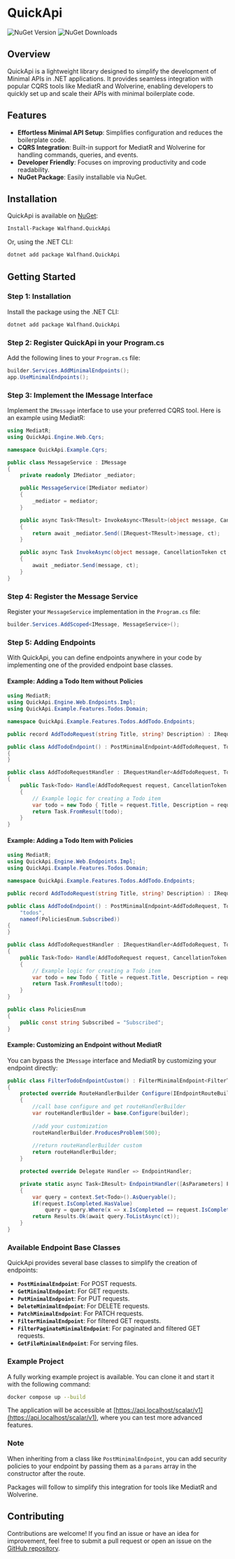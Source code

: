 # QuickApi

![NuGet Version](https://img.shields.io/nuget/v/Walfhand.QuickApi)
![NuGet Downloads](https://img.shields.io/nuget/dt/Walfhand.QuickApi)

## Overview

QuickApi is a lightweight library designed to simplify the development of Minimal APIs in .NET applications. It provides seamless integration with popular CQRS tools like MediatR and Wolverine, enabling developers to quickly set up and scale their APIs with minimal boilerplate code.

## Features

- **Effortless Minimal API Setup**: Simplifies configuration and reduces the boilerplate code.
- **CQRS Integration**: Built-in support for MediatR and Wolverine for handling commands, queries, and events.
- **Developer Friendly**: Focuses on improving productivity and code readability.
- **NuGet Package**: Easily installable via NuGet.

## Installation

QuickApi is available on [NuGet](https://www.nuget.org/packages/Walfhand.QuickApi/):

```bash
Install-Package Walfhand.QuickApi
```

Or, using the .NET CLI:

```bash
dotnet add package Walfhand.QuickApi
```

## Getting Started

### Step 1: Installation

Install the package using the .NET CLI:

```bash
dotnet add package Walfhand.QuickApi
```

### Step 2: Register QuickApi in your Program.cs

Add the following lines to your `Program.cs` file:

```csharp
builder.Services.AddMinimalEndpoints();
app.UseMinimalEndpoints();
```

### Step 3: Implement the IMessage Interface

Implement the `IMessage` interface to use your preferred CQRS tool. Here is an example using MediatR:

```csharp
using MediatR;
using QuickApi.Engine.Web.Cqrs;

namespace QuickApi.Example.Cqrs;

public class MessageService : IMessage
{
    private readonly IMediator _mediator;

    public MessageService(IMediator mediator)
    {
        _mediator = mediator;
    }

    public async Task<TResult> InvokeAsync<TResult>(object message, CancellationToken ct = default)
    {
        return await _mediator.Send((IRequest<TResult>)message, ct);
    }

    public async Task InvokeAsync(object message, CancellationToken ct = default)
    {
        await _mediator.Send(message, ct);
    }
}
```

### Step 4: Register the Message Service

Register your `MessageService` implementation in the `Program.cs` file:

```csharp
builder.Services.AddScoped<IMessage, MessageService>();
```

### Step 5: Adding Endpoints

With QuickApi, you can define endpoints anywhere in your code by implementing one of the provided endpoint base classes.

#### Example: Adding a Todo Item without Policies

```csharp
using MediatR;
using QuickApi.Engine.Web.Endpoints.Impl;
using QuickApi.Example.Features.Todos.Domain;

namespace QuickApi.Example.Features.Todos.AddTodo.Endpoints;

public record AddTodoRequest(string Title, string? Description) : IRequest<Todo>;

public class AddTodoEndpoint() : PostMinimalEndpoint<AddTodoRequest, Todo>("todos")
{
}

public class AddTodoRequestHandler : IRequestHandler<AddTodoRequest, Todo>
{
    public Task<Todo> Handle(AddTodoRequest request, CancellationToken cancellationToken)
    {
        // Example logic for creating a Todo item
        var todo = new Todo { Title = request.Title, Description = request.Description };
        return Task.FromResult(todo);
    }
}
```

#### Example: Adding a Todo Item with Policies

```csharp
using MediatR;
using QuickApi.Engine.Web.Endpoints.Impl;
using QuickApi.Example.Features.Todos.Domain;

namespace QuickApi.Example.Features.Todos.AddTodo.Endpoints;

public record AddTodoRequest(string Title, string? Description) : IRequest<Todo>;

public class AddTodoEndpoint() : PostMinimalEndpoint<AddTodoRequest, Todo>(
    "todos", 
    nameof(PoliciesEnum.Subscribed))
{
}

public class AddTodoRequestHandler : IRequestHandler<AddTodoRequest, Todo>
{
    public Task<Todo> Handle(AddTodoRequest request, CancellationToken cancellationToken)
    {
        // Example logic for creating a Todo item
        var todo = new Todo { Title = request.Title, Description = request.Description };
        return Task.FromResult(todo);
    }
}

public class PoliciesEnum
{
    public const string Subscribed = "Subscribed";
}
```

#### Example: Customizing an Endpoint without MediatR

You can bypass the `IMessage` interface and MediatR by customizing your endpoint directly:

```csharp
public class FilterTodoEndpointCustom() : FilterMinimalEndpoint<FilterTodoRequest, Todo>("todos/custom")
{
    protected override RouteHandlerBuilder Configure(IEndpointRouteBuilder builder)
    {
        //call base configure and get routeHandlerBuilder
        var routeHandlerBuilder = base.Configure(builder);
        
        //add your customization
        routeHandlerBuilder.ProducesProblem(500);
        
        //return routeHandlerBuilder custom
        return routeHandlerBuilder;
    }

    protected override Delegate Handler => EndpointHandler;

    private static async Task<IResult> EndpointHandler([AsParameters] FilterTodoRequest request, IDbContext context, CancellationToken ct)
    {
        var query = context.Set<Todo>().AsQueryable();
        if(request.IsCompleted.HasValue)
            query = query.Where(x => x.IsCompleted == request.IsCompleted);
        return Results.Ok(await query.ToListAsync(ct));
    }
}
```

### Available Endpoint Base Classes

QuickApi provides several base classes to simplify the creation of endpoints:

- **`PostMinimalEndpoint`**: For POST requests.
- **`GetMinimalEndpoint`**: For GET requests.
- **`PutMinimalEndpoint`**: For PUT requests.
- **`DeleteMinimalEndpoint`**: For DELETE requests.
- **`PatchMinimalEndpoint`**: For PATCH requests.
- **`FilterMinimalEndpoint`**: For filtered GET requests.
- **`FilterPaginateMinimalEndpoint`**: For paginated and filtered GET requests.
- **`GetFileMinimalEndpoint`**: For serving files.

### Example Project

A fully working example project is available. You can clone it and start it with the following command:

```bash
docker compose up --build
```

The application will be accessible at [https://api.localhost/scalar/v1](https://api.localhost/scalar/v1), where you can test more advanced features.

### Note
When inheriting from a class like `PostMinimalEndpoint`, you can add security policies to your endpoint by passing them as a `params` array in the constructor after the route.

Packages will follow to simplify this integration for tools like MediatR and Wolverine.

## Contributing

Contributions are welcome! If you find an issue or have an idea for improvement, feel free to submit a pull request or open an issue on the [GitHub repository](https://github.com/Walfhand/QuickApi).


